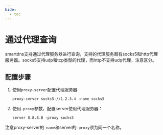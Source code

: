 ```yaml
---
hide:
  - toc
---
```


# 通过代理查询

smartdns支持通过代理服务器进行查询，支持的代理服务器有socks5和http代理服务器。socks5支持udp和tcp类型的代理，而http不支持udp代理，注意区分。

## 配置步骤

1. 使用`proxy-server`配置代理服务器

    ```shell
    proxy-server socks5://1.2.3.4 -name socks5
    ```

1. 使用`-proxy`参数，配置server使用代理服务器：

    ```shell
    server 8.8.8.8 -proxy socks5
    ```

注意proxy-server的`-name`和server的`-proxy`须为同一个名称。
